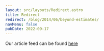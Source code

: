 ```yaml
---
layout: src/layouts/Redirect.astro
title: Redirect
redirect: /blog/2014/06/beyond-estimates/
navMenu: false
pubDate: 2022-09-17
---
```

<div>
Our article feed can be found <a href="/blog/2014/06/beyond-estimates/">here</a>
</div>
